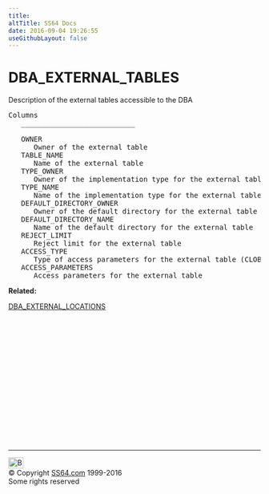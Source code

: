 ```yaml
---
title:
altTitle: SS64 Docs
date: 2016-09-04 19:26:55
useGithubLayout: false
---
```

<!-- #BeginLibraryItem "/Library/head_orad.lbi" --><!-- #EndLibraryItem --><h1>DBA_EXTERNAL_TABLES </h1><p> Description of the external tables accessible to the DBA </p> 
 
<pre>Columns
   ___________________________
 
   OWNER
      Owner of the external table
   TABLE_NAME
      Name of the external table
   TYPE_OWNER
      Owner of the implementation type for the external table access driver
   TYPE_NAME
      Name of the implementation type for the external table access driver
   DEFAULT_DIRECTORY_OWNER
      Owner of the default directory for the external table
   DEFAULT_DIRECTORY_NAME
      Name of the default directory for the external table
   REJECT_LIMIT
      Reject limit for the external table
   ACCESS_TYPE
      Type of access parameters for the external table (CLOB/BLOB)
   ACCESS_PARAMETERS
      Access parameters for the external table</pre>
<p><b>Related:</b></p>
<p><a href="DBA_EXTERNAL_LOCATIONS.html">DBA_EXTERNAL_LOCATIONS</a></p><!-- #BeginLibraryItem "/Library/foot_orad.lbi" --><p>
<!-- oracle-footer -->
<ins class="adsbygoogle" style="display:inline-block;width:300px;height:250px" data-ad-client="ca-pub-6140977852749469" data-ad-slot="4275490898"></ins>
<script>
(adsbygoogle = window.adsbygoogle || []).push({});
</script></p>
<hr>
<div id="bl" class="footer"><a href="DBA_EXTERNAL_TABLES.html#"><img src="../images/top.png" width="30" height="22" alt="Back to the Top"></a></div>
<div id="br" class="footer, tagline">© Copyright <a href="../index.html">SS64.com</a> 1999-2016<br>
Some rights reserved</div>
<!-- #EndLibraryItem -->

